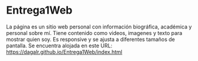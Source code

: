 ﻿# Entrega1Web
La página es un sitio web personal con información biográfica, académica y personal sobre mí. Tiene contenido como videos, imagenes y texto para mostrar quien soy. Es responsive y se ajusta a diferentes tamaños de pantalla.
Se encuentra alojada en este URL:
https://dagalr.github.io/Entrega1Web/index.html

